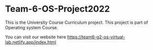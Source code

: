 # Team-6-OS-Project2022
This is the University Course Curriculum project.  This project is part of Operating system Course. 

You can visit our website here 
https://team6-g2-os-virtual-lab.netlify.app/index.html
